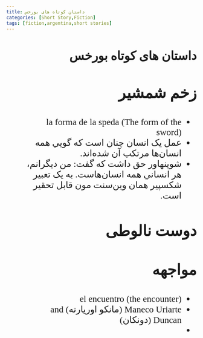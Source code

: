 ```yaml
---
title: داستان کوتاه های بورخس
categories: [Short Story,Fiction]
tags: [fiction,argentina,short stories]
---
```


<style type="text/css"> 
@font-face { font-family: 'Roya'; src: url('../../roya.ttf'); } 
p { font-family: Roya; direction: rtl; font-size:1.5rem; } 
ul {direction:rtl;font-family: Roya;font-size:1.5rem}
h2 {direction:rtl;font-family: Roya;font-size:2.0rem}
h3 {direction:rtl;font-family: Roya;font-size:2.5rem}
</style> 

## داستان های کوتاه بورخس

### زخم شمشیر
- la forma de la speda (The form of the sword)
-  عمل يک انسان چنان است که گويي همه انسان‌ها مرتکب آن شده‌اند.
- شوپنهاور حق داشت که گفت: من ديگرانم، هر انساني همه انسان‌هاست. به يک تعبير شکسپير همان وين‌سنت مون قابل تحقير است.

### دوست نالوطی

### مواجهه
- el encuentro (the encounter)
- Maneco Uriarte (مانکو اوریارته) and Duncan (دونکان)
- 